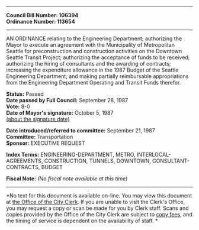 * * * * *  
  
**Council Bill Number: [](#h0)[](#h2)106394**   
**Ordinance Number: 113654**  
  
* * * * *  
  
AN ORDINANCE relating to the Engineering Department; authorizing the Mayor to execute an agreement with the Municipality of Metropolitan Seattle for preconstruction and construction activities on the Downtown Seattle Transit Project; authorizing the acceptance of funds to be received; authorizing the hiring of consultants and the awarding of contracts; increasing the expenditure allowance in the 1987 Budget of the Seattle Engineering Department; and making partially reimbursable appropriations from the Engineering Department Operating and Transit Funds therefor.  
  
**Status:** Passed   
**Date passed by Full Council:** September 28, 1987   
**Vote:** 8-0   
**Date of Mayor's signature:** October 5, 1987   
[(about the signature date)](/~public/approvaldate.htm)   
  
  
**Date introduced/referred to committee:** September 21, 1987   
**Committee:** Transportation   
**Sponsor:** EXECUTIVE REQUEST   
  
**Index Terms:** ENGINEERING-DEPARTMENT, METRO, INTERLOCAL-AGREEMENTS, CONSTRUCTION, TUNNELS, DOWNTOWN, CONSULTANT-CONTRACTS, BUDGET  
  
**Fiscal Note:** *(No fiscal note available at this time)*  
  
* * * * *  
  
*No text for this document is available on-line. You may view this document at [the Office of the City Clerk](http://www.seattle.gov/leg/clerk/contactUs.htm). If you are unable to visit the Clerk's Office, you may request a copy or scan be made for you by Clerk staff. Scans and copies provided by the Office of the City Clerk are subject to [copy fees](http://clerk.seattle.gov/~public/clerkfees.htm), and the timing of service is dependent on the availability of staff. *  
  
  
